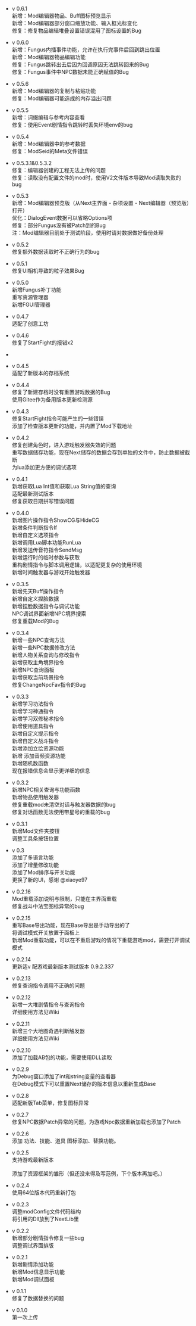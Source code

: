 * v 0.6.1\
新增：Mod编辑器物品、Buff图标预览显示\
新增：Mod编辑器部分窗口缩放功能、输入框光标变化\
修复：修复物品编辑堆叠设置错误混用了图标设置的Bug

* v 0.6.0\
新增：Fungus内插事件功能，允许在执行完事件后回到跳出位置\
新增：Mod编辑器物品编辑功能\
修复：Fungus跳转出去后因为回调原因无法跳转回来的Bug\
修复：Fungus事件中NPC数据未能正确赋值的Bug

* v 0.5.6\
新增：Mod编辑器的复制与粘贴功能\
修复：Mod编辑器可能造成的内存溢出问题

* v 0.5.5\
新增：词缀编辑与参考内容查看\
修复：使用Event剧情指令跳转时丢失环境env的bug

* v 0.5.4\
新增：Mod编辑器中的参考数据\
修复：ModSeid的Meta文件错误

* v 0.5.3.1&0.5.3.2\
修复：编辑器创建的工程无法上传的问题\
修复：读取没有配置文件的mod时，使用V2文件版本导致Mod读取失败的bug

* v 0.5.3\
新增：Mod编辑器预览版（从Next主界面 - 杂项设置 - Next编辑器（预览版）打开）\
优化：DialogEvent数据可以省略Options项\
修复：部分Fungus没有被Patch到的Bug\
注：Mod编辑器目前处于测试阶段，使用时请对数据做好备份处理

* v 0.5.2\
修复额外数据读取时不正确行为的bug

* v 0.5.1\
修复UI相机导致的粒子效果Bug

* v 0.5.0\
新增Fungus补丁功能\
重写资源管理器\
新增FGUI管理器

* v 0.4.7\
适配了创意工坊

* v 0.4.6\
修复了StartFight的报错x2
*
* v 0.4.5\
适配了新版本的存档系统

* v 0.4.4\
修复了新建存档时没有重置游戏数据的Bug\
使用Gitee作为备用版本更新检测源

* v 0.4.3\
修复StartFight指令可能产生的一些错误\
添加了检查版本更新的功能，并内置了Mod下载地址

* v 0.4.2\
修复创建角色时，进入游戏触发器失效的问题\
重写数据储存功能，现在Next储存的数据会存到单独的文件中，防止数据被截断\
为lua添加更方便的调试选项

* v 0.4.1\
新增获取Lua Int值和获取Lua String值的查询\
适配最新测试版本\
修复获取日期拼写错误问题

* v 0.4.0\
新增图片操作指令ShowCG与HideCG  \
新增条件判断指令If  \
新增自定义选项指令  \
新增调用Lua脚本功能RunLua  \
新增发送传音符指令SendMsg  \
新增运行时的临时参数与获取  \
重构剧情指令与脚本调用逻辑，以适配更复杂的使用环境  \
新增时间触发器与游戏开始触发器

* v 0.3.5\
新增先天Buff操作指令\
新增自定义捏脸数据\
新增捏脸数据指令与调试功能\
NPC调试界面新增NPC境界搜索\
修复重载Mod的Bug

* v 0.3.4\
新增一些NPC查询方法\
新增一些NPC数据修改方法\
新增人物关系查询与修改指令\
新增获取主角境界指令\
新增NPC查询面板\
新增获取当前场景指令\
修复ChangeNpcFav指令的Bug

* v 0.3.3\
新增学习功法指令\
新增学习神通指令\
新增学习双修秘术指令\
新增使用道具指令\
新增自定义提示指令\
新增自定义战斗指令\
新增添加立绘资源功能\
新增 添加音频资源功能\
新增随机数函数\
现在报错信息会显示更详细的信息

* v 0.3.2\
新增NPC相关查询与功能函数\
新增物品使用触发器\
修复重载mod未清空对话与触发器数据的bug\
修复对话函数无法使用带星号的重载的bug

* v 0.3.1\
新增Mod文件夹按钮\
调整工具条按钮位置

* v 0.3\
添加了多语言功能\
添加了增量修改功能\
添加了Mod排序与开关功能\
更换了新的UI，感谢 @xiaoye97

* v 0.2.16\
Mod重载添加说明与限制，只能在主界面重载\
修复战斗中法宝图标异常的bug

* v 0.2.15\
重写Base导出功能，现在Base导出是手动导出的了\
将调试模式开关放置于面板上\
新增Mod重载功能，可以在不重启游戏的情况下重载游戏mod，需要打开调试模式

* v 0.2.14\
更新适v 配游戏最新版本测试版本 0.9.2.337

* v 0.2.13\
修复查询指令调用不正确的问题

* v 0.2.12\
新增一大堆剧情指令与查询指令\
详细使用方法见Wiki

* v 0.2.11\
新增三个大地图奇遇判断触发器\
详细使用方法见Wiki

* v 0.2.10\
添加了加载AB包的功能，需要使用DLL读取

* v 0.2.9\
为Debug窗口添加了int和string变量的查看器\
在Debug模式下可以重置Next储存的版本信息以重新生成Base

* v 0.2.8\
适配新版Tab菜单，修复图标异常

* v 0.2.7\
修复NPC数据Patch异常的问题，为游戏Npc数据重新加载也添加了Patch

* v 0.2.6\
添加 功法、技能、道具 图标添加、替换功能。

* v 0.2.5\
支持游戏最新版本\
\
添加了资源框架的雏形（但还没来得及写范例，下个版本再加吧。）

* v 0.2.4\
使用64位版本代码重新打包

* v 0.2.3\
调整modConfig文件代码结构\
将引用的Dll放到了NextLib里

* v 0.2.2\
新增部分剧情指令修复一些bug\
调整调试界面排版

* v 0.2.1\
新增剧情添加功能\
新增Mod信息显示功能\
新增Mod调试面板

* v 0.1.1\
修复了数据替换的问题

* v 0.1.0\
第一次上传